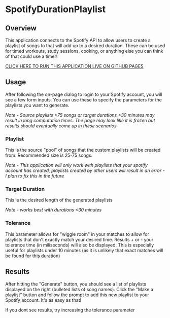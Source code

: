 # SpotifyDurationPlaylist

## Overview

This application connects to the Spotify API to allow users to create a playlist of songs to that will add up to a desired duration. These can be used for timed workouts, study sessions, cooking, or anything else you can think of that could use a timer!

[CLICK HERE TO RUN THIS APPLICATION LIVE ON GITHUB PAGES](https://sclander.github.io/spotify-duration-playlist/)

## Usage

After following the on-page dialog to login to your Spotify account, you will see a few form inputs. You can use these to specify the parameters for the playlists you want to generate.

*Note - Source playlists >75 songs or target durations >30 minutes may result in long computation times. The page may look like it is frozen but results should eventually come up in these scenarios*

### Playlist

This is the source "pool" of songs that the custom playlists will be created from. Recommended size is 25-75 songs. 

*Note - This application will only work with playlists that your spotify account has created, playlists created by other users will result in an error - I plan to fix this in the future*

### Target Duration

This is the desired length of the generated playlists

*Note - works best with durations <30 minutes*

### Tolerance

This parameter allows for "wiggle room" in your matches to allow for playlists that don't exactly match your desired time. Results + or - your tolerance time (in miliseconds) will also be displayed. This is especially useful for playlists under 10 minutes (as it is unlikely that exact matches will be found for this duration)

## Results

After hitting the "Generate" button, you should see a list of playlists displayed on the right (bulleted lists of song names). Click the "Make a playlist" button and follow the prompt to add this new playlist to your Spotify account. It's as easy as that!

If you dont see results, try increasing the tolerance parameter


